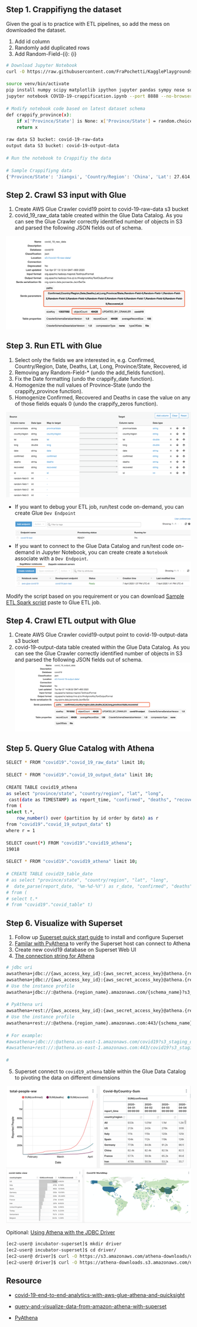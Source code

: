 ## Step 1. Crappifiyng the dataset
Given the goal is to practice with ETL pipelines, so add the mess on downloaded the dataset.
1. Add id column
2. Randomly add duplicated rows
3. Add Random-Field-{i}: {i}

```bash
# Download Jupyter Notebook
curl -O https://raw.githubusercontent.com/FraPochetti/KagglePlaygrounds/master/COVID-19-crappification.ipynb

source venv/bin/activate
pip install numpy scipy matplotlib ipython jupyter pandas sympy nose sqlalchemy psycopg2-binary boto3 tqdm
jupyter notebook COVID-19-crappification.ipynb --port 8888 --no-browser

# Modify notebook code based on latest dataset schema
def crappify_province(x):
    if x['Province/State'] is None: x['Province/State'] = random.choice(['NULL', '', 'missing', '--']) 
    return x

raw data S3 bucket: covid-19-raw-data
output data S3 bucket: covid-19-output-data

# Run the notebook to Crappifiy the data

# Sample Crappifiyng data
{'Province/State': 'Jiangxi', 'Country/Region': 'China', 'Lat': 27.614, 'Long': 115.7221, 'Date': '2020-01-30', 'Confirmed': 162, 'Deaths': 0, 'Recovered': 5, 'id': 2122, 'Random-Field-0': 0, 'Random-Field-1': 1, 'Random-Field-2': 2, 'Random-Field-3': 3, 'Random-Field-4': 4, 'Random-Field-5': 5, 'Random-Field-6': 6, 'Random-Field-7': 7, 'Random-Field-8': 8, 'Random-Field-9': 9}
```

## Step 2. Crawl S3 input with Glue
1. Create AWS Glue Crawler covid19 point to covid-19-raw-data s3 bucket
2. covid_19_raw_data table created within the Glue Data Catalog. 
As you can see the Glue Crawler correctly identified number of objects in S3 and parsed the following JSON fields out of schema.

![media/raw-data-crawler.png](media/raw-data-crawler.png)

## Step 3. Run ETL with Glue
1. Select only the fields we are interested in, e.g. Confirmed, Country/Region, Date, Deaths, Lat, Long, Province/State, Recovered, id
2. Removing any Random-Field-* (undo the add_fields function).
3. Fix the Date formatting (undo the crappify_date function).
4. Homogenize the null values of Province-State (undo the crappify_province function).
5. Homogenize Confirmed, Recovered and Deaths in case the value on any of those fields equals 0 (undo the crappify_zeros function).

![media/data-etl.png](media/data-etl.png)

- If you want to debug your ETL job, run/test code on-demand, you can create Glue `Dev Endpoint` 
![media/glue-dev-endpoint.png](media/glue-dev-endpoint.png)
- If you want to connect to the Glue Data Catalog and run/test code on-demand in Jupyter Notebook, you can create create a `Notebook` associate with a `Dev Endpoint`.
![media/glue-dev-endpoint-sm-notebook.png](media/glue-dev-endpoint-sm-notebook.png)

Modify the script based on you requirement or you can download [Sample ETL Spark script](script/COVID-19_glue_etl_job_pyspark.py) paste to Glue ETL job.


## Step 4. Crawl ETL output with Glue 
1. Create AWS Glue Crawler covid19-output point to covid-19-output-data s3 bucket
2. covid-19-output-data table created within the Glue Data Catalog. 
As you can see the Glue Crawler correctly identified number of objects in S3 and parsed the following JSON fields out of schema.
![media/output-data-crawler.png](media/output-data-crawler.png)

## Step 5. Query Glue Catalog with Athena
```bash
SELECT * FROM "covid19"."covid_19_raw_data" limit 10;

SELECT * FROM "covid19"."covid_19_output_data" limit 10;

CREATE TABLE covid19_athena
as select "province/state", "country/region", "lat", "long",
 cast(date as TIMESTAMP) as report_time, "confirmed", "deaths", "recovered"
from (
select t.*,
    row_number() over (partition by id order by date) as r
from "covid19"."covid_19_output_data" t)
where r = 1

SELECT count(*) FROM "covid19"."covid19_athena";
19018

SELECT * FROM "covid19"."covid19_athena" limit 10;

# CREATE TABLE covid19_table_date
# as select "province/state", "country/region", "lat", "long",
#  date_parse(report_date, '%m-%d-%Y') as r_date, "confirmed", "deaths", "recovered"
# from (
# select t.*
# from "covid19"."covid_table" t)
```

## Step 6. Visualize with Superset
1. Follow up [Superset quick start guide](Install_Superset.md) to install and configure Superset
2. [Familar with PyAthena](PyAthena-sample.md) to verify the Superset host can connect to Athena
3. Create new covid19 database on Superset Web UI
4. [The connection string for Athena](https://superset.apache.org/installation.html#aws-athena)
```bash
# jdbc uri
awsathena+jdbc://{aws_access_key_id}:{aws_secret_access_key}@athena.{region_name}.amazonaws.com/{schema_name}?s3_staging_dir=s3%3A//{your-s3-bucket-name}/
awsathena+jdbc://{aws_access_key_id}:{aws_secret_access_key}@athena.{region_name}.amazonaws.com/{schema_name}?s3_staging_dir=s3%3A//{your-s3-bucket-name}/&driver_path=/drivers/AthenaJDBC41_2.0.6.jar
# Use the instance profile
awsathena+jdbc://:@athena.{region_name}.amazonaws.com/{schema_name}?s3_staging_dir=s3%3A//{your-s3-bucket-name}/

# PyAthena uri
awsathena+rest://{aws_access_key_id}:{aws_secret_access_key}@athena.{region_name}.amazonaws.com:443/{schema_name}?s3_staging_dir=s3%3A//{your-s3-bucket-name}
# Use the instance profile
awsathena+rest://:@athena.{region_name}.amazonaws.com:443/{schema_name}?s3_staging_dir=s3%3A//{your-s3-bucket-name}

# For example:
#awsathena+jdbc://:@athena.us-east-1.amazonaws.com/covid19?s3_staging_dir=s3://covid-19-output-data/
#awsathena+rest://:@athena.us-east-1.amazonaws.com:443/covid19?s3_staging_dir=s3://covid-19-output-data/

#
```
5. Superset connect to `covid19_athena` table within the Glue Data Catalog to pivoting the data on different dimensions

![superset-dashboard](media/superset-dashboard.png)
![superset-dashboard2](media/superset-dashboard2.png)

Opitional:
[Using Athena with the JDBC Driver](https://docs.aws.amazon.com/athena/latest/ug/connect-with-jdbc.html)
```bash
[ec2-user@ incubator-superset]$ mkdir driver
[ec2-user@ incubator-superset]$ cd driver/
[ec2-user@ driver]$ curl -O https://s3.amazonaws.com/athena-downloads/drivers/JDBC/SimbaAthenaJDBC_2.0.9/AthenaJDBC42_2.0.9.jar
[ec2-user@ driver]$ curl -O https://athena-downloads.s3.amazonaws.com/drivers/JDBC/SimbaAthenaJDBC_2.0.9/AthenaJDBC41_2.0.9.jar
```
## Resource
- [covid-19-end-to-end-analytics-with-aws-glue-athena-and-quicksight](https://francescopochetti.com/covid-19-end-to-end-analytics-with-aws-glue-athena-and-quicksight/)

- [query-and-visualize-data-from-amazon-athena-with-superset](https://dev.classmethod.jp/articles/query-and-visualize-data-from-amazon-athena-with-superset/)

- [PyAthena](https://github.com/laughingman7743/PyAthena#sqlalchemy)